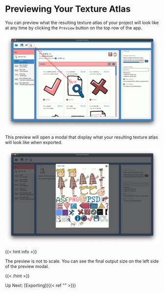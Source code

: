 # Previewing Your Texture Atlas

You can preview what the resulting texture atlas of your project will look like at any time by clicking the `Preview` button on the top row of the app.

![Location of preview button](/docs/img/previewing-atlas-button-location.png)

This preview will open a modal that display what your resulting texture atlas will look like when exported. 

![Preview of the texture atlas in a modal](/docs/img/preview-modal.png)

{{< hint info >}}

The preview is not to scale. You can see the final output size on the left side of the preview modal.

{{< /hint >}}

Up Next: [Exporting]({{< ref "" >}})